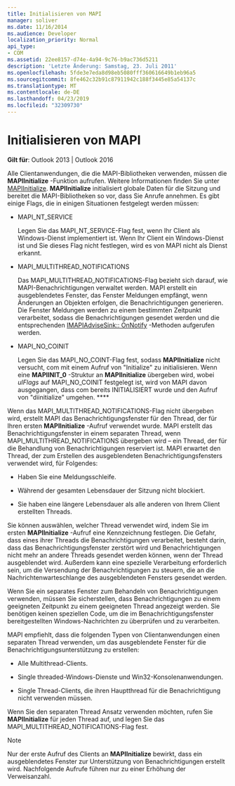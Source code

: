 ```yaml
---
title: Initialisieren von MAPI
manager: soliver
ms.date: 11/16/2014
ms.audience: Developer
localization_priority: Normal
api_type:
- COM
ms.assetid: 22ee8157-d74e-4a94-9c76-b9ac736d5211
description: 'Letzte Änderung: Samstag, 23. Juli 2011'
ms.openlocfilehash: 5fde3e7eda8d98eb5080fff360616649b1eb96a5
ms.sourcegitcommit: 8fe462c32b91c87911942c188f3445e85a54137c
ms.translationtype: MT
ms.contentlocale: de-DE
ms.lasthandoff: 04/23/2019
ms.locfileid: "32309730"
---
```

# <a name="initializing-mapi"></a>Initialisieren von MAPI

  
  
**Gilt für**: Outlook 2013 | Outlook 2016 
  
Alle Clientanwendungen, die die MAPI-Bibliotheken verwenden, müssen die **MAPIInitialize** -Funktion aufrufen. Weitere Informationen finden Sie unter [MAPIInitialize](mapiinitialize.md). **MAPIInitialize** initialisiert globale Daten für die Sitzung und bereitet die MAPI-Bibliotheken so vor, dass Sie Anrufe annehmen. Es gibt einige Flags, die in einigen Situationen festgelegt werden müssen: 
  
- MAPI_NT_SERVICE
    
    Legen Sie das MAPI_NT_SERVICE-Flag fest, wenn Ihr Client als Windows-Dienst implementiert ist. Wenn Ihr Client ein Windows-Dienst ist und Sie dieses Flag nicht festlegen, wird es von MAPI nicht als Dienst erkannt. 
    
- MAPI_MULTITHREAD_NOTIFICATIONS
    
    Das MAPI_MULTITHREAD_NOTIFICATIONS-Flag bezieht sich darauf, wie MAPI-Benachrichtigungen verwaltet werden. MAPI erstellt ein ausgeblendetes Fenster, das Fenster Meldungen empfängt, wenn Änderungen an Objekten erfolgen, die Benachrichtigungen generieren. Die Fenster Meldungen werden zu einem bestimmten Zeitpunkt verarbeitet, sodass die Benachrichtigungen gesendet werden und die entsprechenden [IMAPIAdviseSink:: OnNotify](imapiadvisesink-onnotify.md) -Methoden aufgerufen werden. 
    
- MAPI_NO_COINIT
    
    Legen Sie das MAPI_NO_COINT-Flag fest, sodass **MAPIInitialize** nicht versucht, com mit einem Aufruf [](https://msdn.microsoft.com/library/ms886303.aspx)von "Initialize" zu initialisieren. Wenn eine **MAPIINIT_0** -Struktur an **MAPIInitialize** übergeben wird, wobei _ulFlags_ auf MAPI_NO_COINIT festgelegt ist, wird von MAPI davon ausgegangen, dass com bereits INITIALISIERT wurde und den Aufruf von "diinitialize" umgehen. ****
    
Wenn das MAPI_MULTITHREAD_NOTIFICATIONS-Flag nicht übergeben wird, erstellt MAPI das Benachrichtigungsfenster für den Thread, der für Ihren ersten **MAPIInitialize** -Aufruf verwendet wurde. MAPI erstellt das Benachrichtigungsfenster in einem separaten Thread, wenn MAPI_MULTITHREAD_NOTIFICATIONS übergeben wird – ein Thread, der für die Behandlung von Benachrichtigungen reserviert ist. MAPI erwartet den Thread, der zum Erstellen des ausgeblendeten Benachrichtigungsfensters verwendet wird, für Folgendes: 
  
- Haben Sie eine Meldungsschleife.
    
- Während der gesamten Lebensdauer der Sitzung nicht blockiert.
    
- Sie haben eine längere Lebensdauer als alle anderen von Ihrem Client erstellten Threads. 
    
Sie können auswählen, welcher Thread verwendet wird, indem Sie im ersten **MAPIInitialize** -Aufruf eine Kennzeichnung festlegen. Die Gefahr, dass eines ihrer Threads die Benachrichtigungen verarbeitet, besteht darin, dass das Benachrichtigungsfenster zerstört wird und Benachrichtigungen nicht mehr an andere Threads gesendet werden können, wenn der Thread ausgeblendet wird. Außerdem kann eine spezielle Verarbeitung erforderlich sein, um die Versendung der Benachrichtigungen zu steuern, die an die Nachrichtenwarteschlange des ausgeblendeten Fensters gesendet werden. 
  
Wenn Sie ein separates Fenster zum Behandeln von Benachrichtigungen verwenden, müssen Sie sicherstellen, dass Benachrichtigungen zu einem geeigneten Zeitpunkt zu einem geeigneten Thread angezeigt werden. Sie benötigen keinen speziellen Code, um die im Benachrichtigungsfenster bereitgestellten Windows-Nachrichten zu überprüfen und zu verarbeiten. 
  
MAPI empfiehlt, dass die folgenden Typen von Clientanwendungen einen separaten Thread verwenden, um das ausgeblendete Fenster für die Benachrichtigungsunterstützung zu erstellen:
  
- Alle Multithread-Clients.
    
- Single threaded-Windows-Dienste und Win32-Konsolenanwendungen.
    
- Single Thread-Clients, die ihren Hauptthread für die Benachrichtigung nicht verwenden müssen.
    
Wenn Sie den separaten Thread Ansatz verwenden möchten, rufen Sie **MAPIInitialize** für jeden Thread auf, und legen Sie das MAPI_MULTITHREAD_NOTIFICATIONS-Flag fest. 
  
> [!NOTE]
> Nur der erste Aufruf des Clients an **MAPIInitialize** bewirkt, dass ein ausgeblendetes Fenster zur Unterstützung von Benachrichtigungen erstellt wird. Nachfolgende Aufrufe führen nur zu einer Erhöhung der Verweisanzahl. 
  

